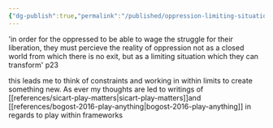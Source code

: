 ```yaml
---
{"dg-publish":true,"permalink":"/published/oppression-limiting-situation-to-transform/","noteIcon":""}
---
```


'in order for the oppressed to be able to wage the struggle for their liberation, they must percieve the reality of oppression not as a closed world from which there is no exit, but as a limiting situation which they can transform' p23

this leads me to think of constraints and working in within limits to create something new. As ever my thoughts are led to writings of [[references/sicart-play-matters\|sicart-play-matters]]and [[references/bogost-2016-play-anything\|bogost-2016-play-anything]] in regards to play within frameworks 
